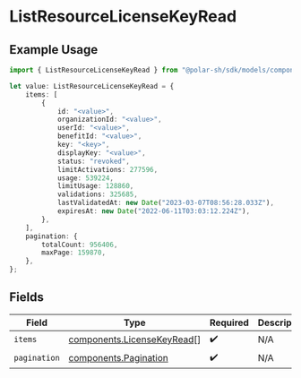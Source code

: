 # ListResourceLicenseKeyRead

## Example Usage

```typescript
import { ListResourceLicenseKeyRead } from "@polar-sh/sdk/models/components";

let value: ListResourceLicenseKeyRead = {
    items: [
        {
            id: "<value>",
            organizationId: "<value>",
            userId: "<value>",
            benefitId: "<value>",
            key: "<key>",
            displayKey: "<value>",
            status: "revoked",
            limitActivations: 277596,
            usage: 539224,
            limitUsage: 128860,
            validations: 325685,
            lastValidatedAt: new Date("2023-03-07T08:56:28.033Z"),
            expiresAt: new Date("2022-06-11T03:03:12.224Z"),
        },
    ],
    pagination: {
        totalCount: 956406,
        maxPage: 159870,
    },
};
```

## Fields

| Field                                                                    | Type                                                                     | Required                                                                 | Description                                                              |
| ------------------------------------------------------------------------ | ------------------------------------------------------------------------ | ------------------------------------------------------------------------ | ------------------------------------------------------------------------ |
| `items`                                                                  | [components.LicenseKeyRead](../../models/components/licensekeyread.md)[] | :heavy_check_mark:                                                       | N/A                                                                      |
| `pagination`                                                             | [components.Pagination](../../models/components/pagination.md)           | :heavy_check_mark:                                                       | N/A                                                                      |